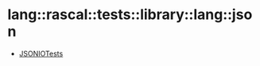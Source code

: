 # lang::rascal::tests::library::lang::json


   * [JSONIOTests](/docs/Library/lang/rascal/tests/library/lang/json/JSONIOTests.md)